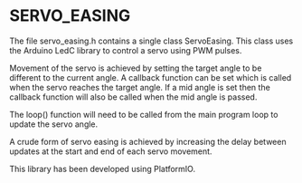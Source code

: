 # SERVO_EASING

The file servo_easing.h contains a single class ServoEasing. This class uses the Arduino LedC library to control a servo using PWM pulses.

Movement of the servo is achieved by setting the target angle to be different to the current angle. A callback function can be set which is called when the servo reaches the target angle. If a mid angle is set then the callback function will also be called when the mid angle is passed.

The loop() function will need to be called from the main program loop to update the servo angle.

A crude form of servo easing is achieved by increasing the delay between updates at the start and end of each servo movement.

This library has been developed using PlatformIO.
